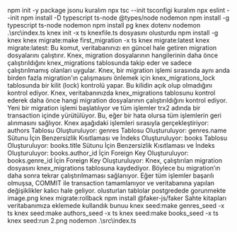 npm init -y     package jsonu kuralım
npx tsc --init   tsconfigi kuralım 
npx eslint --init 
npm install -D typescript ts-node @types/node nodemon 
npm install -g typescript ts-node  nodemon 
npm install pg knex dotenv 
nodemon .\src\index.ts
knex init -x ts  knexfile.ts dosyasını olusturdu 
npm install -g knex 
knex migrate:make  first_migration -x ts 
 knex migrate:latest
 knex migrate:latest: Bu komut, veritabanınızı en güncel hale getiren migration dosyalarını çalıştırır. Knex, migration dosyalarının hangilerinin daha önce çalıştırıldığını knex_migrations tablosunda takip eder ve sadece çalıştırılmamış olanları uygular.
Knex, bir migration işlemi sırasında aynı anda birden fazla migration'ın çalışmasını önlemek için knex_migrations_lock tablosunda bir kilit (lock) kontrolü yapar. Bu kilidin açık olup olmadığını kontrol ediyor.
Knex, veritabanınızda knex_migrations tablosunu kontrol ederek daha önce hangi migration dosyalarının çalıştırıldığını kontrol ediyor.
Yeni bir migration işlemi başlatılıyor ve tüm işlemler trx2 adında bir transaction içinde yürütülüyor. Bu, eğer bir hata olursa tüm işlemlerin geri alınmasını sağlıyor.
Knex aşağıdaki işlemleri sırasıyla gerçekleştiriyor:
authors Tablosu Oluşturuluyor:
genres Tablosu Oluşturuluyor:
genres.name Sütunu İçin Benzersizlik Kısıtlaması ve İndeks Oluşturuluyor:
books Tablosu Oluşturuluyor:
books.title Sütunu İçin Benzersizlik Kısıtlaması ve İndeks Oluşturuluyor:
books.author_id İçin Foreign Key Oluşturuluyor:
books.genre_id İçin Foreign Key Oluşturuluyor:
Knex, çalıştırılan migration dosyasını knex_migrations tablosuna kaydediyor. Böylece bu migration’ın daha sonra tekrar çalıştırılmaması sağlanıyor.
Eğer tüm işlemler başarılı olmuşsa, COMMIT ile transaction tamamlanıyor ve veritabanına yapılan değişiklikler kalıcı hale geliyor.
olusturlan tablolar postgredede gorunmekte image.png
knex migrate:rollback
npm install @faker-js/faker Sahte kitapları veritabanımıza eklemede kullandık bunuu 
knex seed:make genres_seed -x ts 
knex seed:make authors_seed -x ts
knex seed:make books_seed -x ts
 knex seed:run
 2.png 
 nodemon .\src\index.ts  